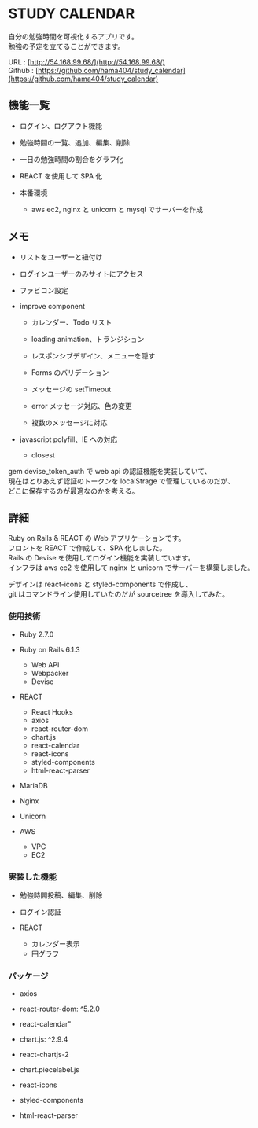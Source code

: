 # STUDY CALENDAR

自分の勉強時間を可視化するアプリです。  
勉強の予定を立てることができます。

URL : [http://54.168.99.68/](http://54.168.99.68/)  
Github : [https://github.com/hama404/study_calendar](https://github.com/hama404/study_calendar)

## 機能一覧

- ログイン、ログアウト機能

- 勉強時間の一覧、追加、編集、削除

- 一日の勉強時間の割合をグラフ化

- REACT を使用して SPA 化

- 本番環境

  - aws ec2, nginx と unicorn と mysql でサーバーを作成

## メモ

- リストをユーザーと紐付け

- ログインユーザーのみサイトにアクセス

- ファビコン設定

- improve component

  - カレンダー、Todo リスト
  - loading animation、トランジション
  - レスポンシブデザイン、メニューを隠す
  - Forms のバリデーション

  - メッセージの setTimeout
  - error メッセージ対応、色の変更
  - 複数のメッセージに対応

- javascript polyfill、IE への対応

  - closest

gem devise_token_auth で web api の認証機能を実装していて、  
現在はとりあえず認証のトークンを localStrage で管理しているのだが、  
どこに保存するのが最適なのかを考える。

## 詳細

Ruby on Rails & REACT の Web アプリケーションです。  
フロントを REACT で作成して、SPA 化しました。  
Rails の Devise を使用してログイン機能を実装しています。  
インフラは aws ec2 を使用して nginx と unicorn でサーバーを構築しました。

デザインは react-icons と styled-components で作成し、  
git はコマンドライン使用していたのだが sourcetree を導入してみた。

### 使用技術

- Ruby 2.7.0

- Ruby on Rails 6.1.3

  - Web API
  - Webpacker
  - Devise

- REACT

  - React Hooks
  - axios
  - react-router-dom
  - chart.js
  - react-calendar
  - react-icons
  - styled-components
  - html-react-parser

- MariaDB

- Nginx

- Unicorn

- AWS

  - VPC
  - EC2

### 実装した機能

- 勉強時間投稿、編集、削除

- ログイン認証

- REACT

  - カレンダー表示
  - 円グラフ

### パッケージ

- axios

- react-router-dom: ^5.2.0

- react-calendar"

- chart.js: ^2.9.4

- react-chartjs-2

- chart.piecelabel.js

- react-icons

- styled-components

- html-react-parser
